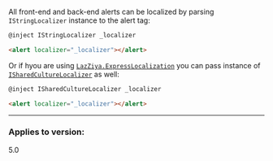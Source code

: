 All front-end and back-end alerts can be localized by parsing `IStringLocalizer` instance to the alert tag:

````html
@inject IStringLocalizer _localizer

<alert localizer="_localizer"></alert>
````

Or if hyou are using [`LazZiya.ExpressLocalization`][1] you can pass instance of [`ISharedCultureLocalizer`][2] as well:

````html
@inject ISharedCultureLocalizer _localizer

<alert localizer="_localizer"></alert>
````

---
### Applies to version:
5.0

[1]:../../LazZiya/ExpressLocalization/index.md
[2]:https://github.com/LazZiya/ExpressLocalization/blob/master/LazZiya.ExpressLocalization/ISharedCultureLocalizer.cs